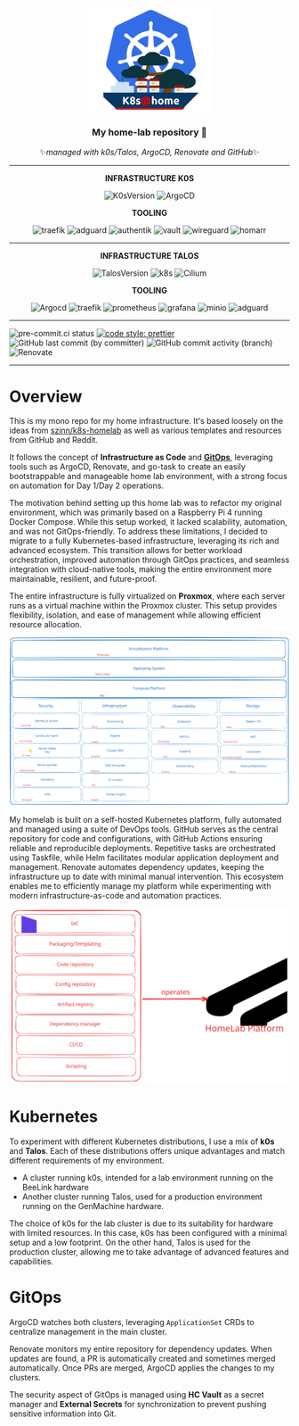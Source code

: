 <div align="center">
<p align="center"><img style="display: block; margin: auto; width: 220px;"  src="docs/assets/k8s-home2.png"></p>

<!-- markdownlint-disable no-trailing-punctuation -->

### My home-lab repository :rocket:

✨*managed with k0s/Talos, ArgoCD, Renovate and GitHub*✨

</div>

<div align="center">

---

**INFRASTRUCTURE K0S**

![K0sVersion](https://img.shields.io/badge/dynamic/yaml?url=https%3A%2F%2Fraw.githubusercontent.com%2FixxeL-DevOps%2Ffullstack%2Frefs%2Fheads%2Fmain%2Finfra%2Fk0s%2Ffullstack.yaml&query=%24.spec.k0s.version&style=for-the-badge&logo=kubernetes&logoColor=%23326CE5&label=k0s&color=%23326CE5)
![ArgoCD](https://img.shields.io/badge/argocd-v2.14.8-version?style=for-the-badge&logo=argo&logoColor=%23F76B39&color=%23F76B39)

**TOOLING**

![traefik](https://img.shields.io/badge/dynamic/yaml?url=https%3A%2F%2Fraw.githubusercontent.com%2FixxeL-DevOps%2Ffullstack%2Frefs%2Fheads%2Fmain%2Fgitops%2Fmanifests%2Ftraefik%2Fk0s%2Fk0s-values.yaml&query=%24.traefik.image.tag&style=for-the-badge&logo=traefikproxy&logoColor=%239D0FB0&label=traefik&color=%239D0FB0)
![adguard](https://img.shields.io/badge/dynamic/yaml?url=https%3A%2F%2Fraw.githubusercontent.com%2FixxeL-DevOps%2Ffullstack%2Frefs%2Fheads%2Fmain%2Fgitops%2Fmanifests%2Fadguard%2Fbeelink%2Fbeelink-values.yaml&query=%24.adguard-home.image.tag&style=for-the-badge&logo=adguard&label=AdGuard&color=%2366B574)
![authentik](https://img.shields.io/badge/dynamic/yaml?url=https%3A%2F%2Fraw.githubusercontent.com%2FixxeL-DevOps%2Ffullstack%2Frefs%2Fheads%2Fmain%2Fgitops%2Fmanifests%2Fauthentik%2Fbeelink%2Fapp%2Fbeelink-values.yaml&query=%24.authentik.global.image.tag&style=for-the-badge&logo=authentik&label=Authentik&color=%23FD4B2D)
![vault](https://img.shields.io/badge/dynamic/yaml?url=https%3A%2F%2Fraw.githubusercontent.com%2FixxeL-DevOps%2Ffullstack%2Frefs%2Fheads%2Fmain%2Fgitops%2Fmanifests%2Fvault%2Fbeelink%2Fbeelink-values.yaml&query=%24.vault.server.image.tag&style=for-the-badge&logo=vault&label=Vault&color=%23FFB81C)
![wireguard](https://img.shields.io/badge/dynamic/yaml?url=https%3A%2F%2Fraw.githubusercontent.com%2FixxeL-DevOps%2Ffullstack%2Frefs%2Fheads%2Fmain%2Fgitops%2Fmanifests%2Fwireguard%2Fbeelink%2Fbeelink-values.yaml&query=%24.wg-portal.image.tag&style=for-the-badge&logo=wireguard&logoColor=%23841618&label=wireguard&color=%23841618)
![homarr](https://img.shields.io/badge/dynamic/yaml?url=https%3A%2F%2Fraw.githubusercontent.com%2FixxeL-DevOps%2Ffullstack%2Frefs%2Fheads%2Fmain%2Fgitops%2Fmanifests%2Fhomarr%2Fbeelink%2Fbeelink-values.yaml&query=%24.homarr.image.tag&style=for-the-badge&logo=homarr&label=homarr&color=%23F44336)

</div>

<div align="center">

---

**INFRASTRUCTURE TALOS**

![TalosVersion](https://img.shields.io/badge/dynamic/yaml?url=https%3A%2F%2Fraw.githubusercontent.com%2FixxeL-DevOps%2Ffullstack%2Frefs%2Fheads%2Fmain%2Finfra%2Ftalos%2Fgenmachine%2Fbootstrap%2Ftalconfig.yaml&query=%24.talosVersion&style=for-the-badge&logo=talos&label=Talos&color=%23FF4400)
![k8s](https://img.shields.io/badge/dynamic/yaml?url=https%3A%2F%2Fraw.githubusercontent.com%2FixxeL-DevOps%2Ffullstack%2Frefs%2Fheads%2Fmain%2Finfra%2Ftalos%2Fgenmachine%2Fbootstrap%2Ftalconfig.yaml&query=%24.kubernetesVersion&style=for-the-badge&logo=kubernetes&label=K8s&color=%23326CE5)
![Cilium](https://img.shields.io/badge/dynamic/yaml?url=https%3A%2F%2Fraw.githubusercontent.com%2FixxeL-DevOps%2Ffullstack%2Frefs%2Fheads%2Fmain%2Fgitops%2Fmanifests%2Fcilium%2Fgenmachine%2Fgenmachine-values.yaml&query=%24.cilium.image.tag&style=for-the-badge&logo=cilium&label=Cilium&color=%23E9B824)

**TOOLING**

![Argocd](https://img.shields.io/badge/dynamic/yaml?url=https%3A%2F%2Fraw.githubusercontent.com%2FixxeL-DevOps%2Ffullstack%2Frefs%2Fheads%2Fmain%2Fgitops%2Fbootstrap%2Fgenmachine%2Fgenmachine-values.yaml&query=%24.argo-cd.global.image.tag&style=for-the-badge&logo=argo&label=Argocd&color=%23EF5A29)
![traefik](https://img.shields.io/badge/dynamic/yaml?url=https%3A%2F%2Fraw.githubusercontent.com%2FixxeL-DevOps%2Ffullstack%2Frefs%2Fheads%2Fmain%2Fgitops%2Fmanifests%2Ftraefik%2Fgenmachine%2Fgenmachine-values.yaml&query=%24.traefik.image.tag&style=for-the-badge&logo=traefikproxy&logoColor=%239D0FB0&label=traefik&color=%239D0FB0)
![prometheus](https://img.shields.io/badge/dynamic/yaml?url=https%3A%2F%2Fraw.githubusercontent.com%2FixxeL-DevOps%2Ffullstack%2Frefs%2Fheads%2Fmain%2Fgitops%2Fmanifests%2Fprometheus%2Fgenmachine%2Fgenmachine-values.yaml&query=%24.kube-prometheus-stack.prometheus.prometheusSpec.image.tag&style=for-the-badge&logo=prometheus&label=prometheus&color=%23E6522C)
![grafana](https://img.shields.io/badge/dynamic/yaml?url=https%3A%2F%2Fraw.githubusercontent.com%2FixxeL-DevOps%2Ffullstack%2Frefs%2Fheads%2Fmain%2Fgitops%2Fmanifests%2Fprometheus%2Fgenmachine%2Fgenmachine-values.yaml&query=%24.kube-prometheus-stack.grafana.image.tag&style=for-the-badge&logo=grafana&label=grafana&color=%23F46800)
![minio](https://img.shields.io/badge/dynamic/yaml?url=https%3A%2F%2Fraw.githubusercontent.com%2FixxeL-DevOps%2Ffullstack%2Frefs%2Fheads%2Fmain%2Fgitops%2Fmanifests%2Fminio%2Fgenmachine%2Fgenmachine-values.yaml&query=%24.minio.image.tag&style=for-the-badge&logo=minio&logoColor=e0e0e0&label=minio&color=e0e0e0)
![adguard](https://img.shields.io/badge/dynamic/yaml?url=https%3A%2F%2Fraw.githubusercontent.com%2FixxeL-DevOps%2Ffullstack%2Frefs%2Fheads%2Fmain%2Fgitops%2Fmanifests%2Fadguard%2Fgenmachine%2Fgenmachine-values.yaml&query=%24.adguard-home.image.tag&style=for-the-badge&logo=adguard&label=AdGuard&color=%2366B574)

</div>

---

![pre-commit.ci status](https://github.com/ixxeL-DevOps/fullstack/actions/workflows/pre-commit.yaml/badge.svg)
[![code style: prettier](https://img.shields.io/badge/code_style-prettier-ff69b4.svg?style=flat-square)](https://github.com/prettier/prettier)
![GitHub last commit (by committer)](https://img.shields.io/github/last-commit/ixxeL-DevOps/fullstack?style=flat-square)
![GitHub commit activity (branch)](https://img.shields.io/github/commit-activity/m/ixxeL-DevOps/fullstack?style=flat-square)
![Renovate](https://img.shields.io/badge/deps-renovate-ok?style=flat-square&logo=renovate&logoColor=%230099FF&logoSize=auto&color=%230099FF)

---

# Overview

This is my mono repo for my home infrastructure. It's based loosely on the ideas from [szinn/k8s-homelab](https://github.com/szinn/k8s-homelab) as well as various templates and resources from GitHub and Reddit.

It follows the concept of **Infrastructure as Code** and [**GitOps**](https://opengitops.dev/), leveraging tools such as ArgoCD, Renovate, and go-task to create an easily bootstrappable and manageable home lab environment, with a strong focus on automation for Day 1/Day 2 operations.

The motivation behind setting up this home lab was to refactor my original environment, which was primarily based on a Raspberry Pi 4 running Docker Compose. While this setup worked, it lacked scalability, automation, and was not GitOps-friendly. To address these limitations, I decided to migrate to a fully Kubernetes-based infrastructure, leveraging its rich and advanced ecosystem. This transition allows for better workload orchestration, improved automation through GitOps practices, and seamless integration with cloud-native tools, making the entire environment more maintainable, resilient, and future-proof.

The entire infrastructure is fully virtualized on **Proxmox**, where each server runs as a virtual machine within the Proxmox cluster. This setup provides flexibility, isolation, and ease of management while allowing efficient resource allocation.

![Schéma Excalidraw](./docs/assets/extract.platform.excalidraw.svg)

My homelab is built on a self-hosted Kubernetes platform, fully automated and managed using a suite of DevOps tools. GitHub serves as the central repository for code and configurations, with GitHub Actions ensuring reliable and reproducible deployments. Repetitive tasks are orchestrated using Taskfile, while Helm facilitates modular application deployment and management. Renovate automates dependency updates, keeping the infrastructure up to date with minimal manual intervention. This ecosystem enables me to efficiently manage my platform while experimenting with modern infrastructure-as-code and automation practices.

![Schéma Excalidraw](./docs/assets/extract.capabilities.excalidraw.svg)

# Kubernetes

To experiment with different Kubernetes distributions, I use a mix of **k0s** and **Talos**. Each of these distributions offers unique advantages and match different requirements of my environment.

- A cluster running k0s, intended for a lab environment running on the BeeLink hardware
- Another cluster running Talos, used for a production environment running on the GenMachine hardware.

The choice of k0s for the lab cluster is due to its suitability for hardware with limited resources. In this case, k0s has been configured with a minimal setup and a low footprint.
On the other hand, Talos is used for the production cluster, allowing me to take advantage of advanced features and capabilities.

# GitOps

ArgoCD watches both clusters, leveraging `ApplicationSet` CRDs to centralize management in the main cluster.

Renovate monitors my entire repository for dependency updates. When updates are found, a PR is automatically created and sometimes merged automatically. Once PRs are merged, ArgoCD applies the changes to my clusters.

The security aspect of GitOps is managed using **HC Vault** as a secret manager and **External Secrets** for synchronization to prevent pushing sensitive information into Git.
